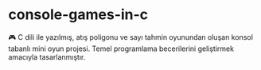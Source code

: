 # console-games-in-c
🎮 C dili ile yazılmış, atış poligonu ve sayı tahmin oyunundan oluşan konsol tabanlı mini oyun projesi. Temel programlama becerilerini geliştirmek amacıyla tasarlanmıştır.

